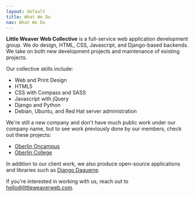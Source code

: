 ```yaml
---
layout: default
title: What We Do
nav: What We Do
---
```


<strong class="co-name">Little Weaver Web Collective</strong> is a full-service web application development group. We do design, HTML, CSS, Javascript, and Django-based backends. We take on both new development projects and maintenance of existing projects.

Our collective skills include:

* Web and Print Design
* HTML5
* CSS with Compass and SASS
* Javascript with jQuery
* Django and Python
* Debian, Ubuntu, and Red Hat server administration

We're still a new company and don't have much public work under our company name, but to see work previously done by our members, check out these projects:

* [Oberlin Oncampus](http://oncampus.oberlin.edu/)
* [Oberlin College](http://oberlin.edu/)

In addition to our client work, we also produce open-source applications and libraries such as [Django Daguerre](http://django-daguerre.readthedocs.org/en/latest/).

If you're interested in working with us, reach out to <a href="mailto:hello@littleweaverweb.com">hello@littleweaverweb.com</a>.
